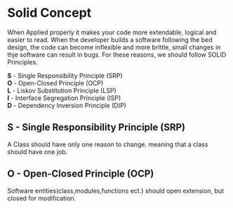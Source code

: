 # Solid Concept

When Applied properly it makes your code more extendable, logical and easier to read. When the developer builds a software following the bed design, the code can become inflexible and more brittle, small changes in thje software can result in bugs. For these reasons, we should follow SOLID Principles.

**S** - Single Responsibility Principle (SRP)<br>
**O** - Open-Closed Principle (OCP)<br>
**L** - Liskov Substitution Principle (LSP)<br>
**I** - Interface Segregation Principle (ISP)<br>
**D** - Dependency Inversion Principle (DIP)<br>

## **S** - Single Responsibility Principle (SRP)
A Class should have only one reason to change. meaning that a class should have one job.

## **O** - Open-Closed Principle (OCP)
Software entities(class,modules,functions ect.) should open extension, but closed for modification.
